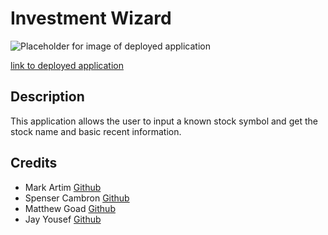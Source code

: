 # Investment Wizard

![Placeholder for image of deployed application](assets/images/investment-wizard-demo.gif)

[link to deployed application](https://matthewxgoad.github.io/investment-wizard/)

## Description

This application allows the user to input a known stock symbol and get the stock name and basic recent information.

## Credits

* Mark Artim [Github](github.com/mark-artim/)
* Spenser Cambron [Github](github.com/spenserlogan/)
* Matthew Goad [Github](github.com/matthewxgoad/)
* Jay Yousef [Github](github.com/jayyousef/)
